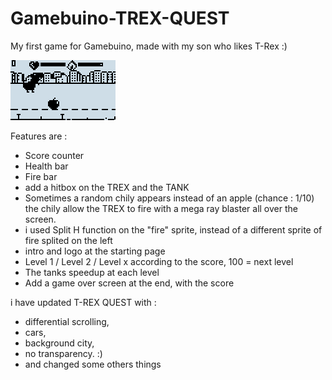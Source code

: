# Gamebuino-TREX-QUEST
My first game for Gamebuino, made with my son who likes T-Rex :) 

![](https://github.com/Awot83/Gamebuino-TREX-QUEST/blob/master/TREX_QUEST_V2.0small.gif)

Features are :
- Score counter
- Health bar
- Fire bar
- add a hitbox on the TREX and the TANK
- Sometimes a random chily appears instead of an apple (chance : 1/10) the chily allow the TREX to fire with a mega ray blaster all over the screen.
- i used Split H function on the "fire" sprite, instead of a different sprite of fire splited on the left
- intro and logo at the starting page
- Level 1 / Level 2 / Level x according to the score, 100 = next level
- The tanks speedup at each level
- Add a game over screen at the end, with the score 

i have updated T-REX QUEST with :
- differential scrolling, 
- cars, 
- background city, 
- no transparency.  :)
- and changed some others things



